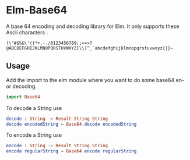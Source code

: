 Elm-Base64
========

A base 64 encoding and decoding library for Elm. It only supports
these Ascii characters :

``!\"#$%&\'()*+,-./0123456789:;<=>?@ABCDEFGHIJKLMNOPQRSTUVWXYZ[\\]^_`abcdefghijklmnopqrstuvwxyz{|}~``

## Usage

Add the import to the elm module where you want to do some base64 en- or decoding.

```elm
import Base64
```

To decode a String use

```elm
decode : String -> Result String String
decode encodedString = Base64.decode encodedString
```

To encode a String use

```elm
encode : String -> Result String String
encode regularString = Base64.encode regularString
```
